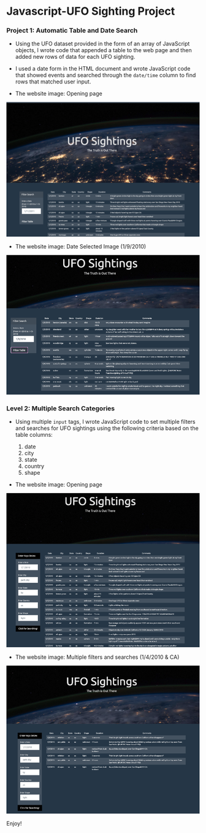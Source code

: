 # Javascript-UFO Sighting Project

### Project 1: Automatic Table and Date Search

* Using the UFO dataset provided in the form of an array of JavaScript objects, I wrote code that appended a table to the web page and then added new rows of data for each UFO sighting.

* I used a date form in the HTML document and wrote JavaScript code that showed events and searched through the `date/time` column to find rows that matched user input.
* The website image: Opening page

![UFO_Level_1_All](Images/UFO_Level_1_All.png)


* The website image: Date Selected Image (1/9/2010)

![UFO_Level_1_Date_Selection](Images/UFO_Level_1_Date_Selection.png)


### Level 2: Multiple Search Categories

* Using multiple `input` tags, I wrote JavaScript code to set multiple filters and searches for UFO sightings using the following criteria based on the table columns:

  1. date
  2. city
  3. state
  4. country
  5. shape

* The website image: Opening page


![UFO_Level_2_All](Images/UFO_Level_2_All.png)


* The website image: Multiple filters and searches (1/4/2010 & CA)


![UFO_Level_2_Selection](Images/UFO_Level_2_Selection.png)

Enjoy!

